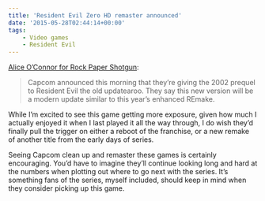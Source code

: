 ```yaml
---
title: 'Resident Evil Zero HD remaster announced'
date: '2015-05-28T02:44:14+00:00'
tags:
    - Video games
    - Resident Evil
---
```


[Alice O’Connor for Rock Paper Shotgun](https://www.rockpapershotgun.com/2015/05/26/spooky-voice-resident-evil-zero-hd-remaster-announced/):

> Capcom announced this morning that they’re giving the 2002 prequel to Resident Evil the old updatearoo. They say this new version will be a modern update similar to this year’s enhanced REmake.

While I’m excited to see this game getting more exposure, given how much I actually enjoyed it when I last played it all the way through, I do wish they’d finally pull the trigger on either a reboot of the franchise, or a new remake of another title from the early days of series.

Seeing Capcom clean up and remaster these games is certainly encouraging. You’d have to imagine they’ll continue looking long and hard at the numbers when plotting out where to go next with the series. It’s something fans of the series, myself included, should keep in mind when they consider picking up this game.
